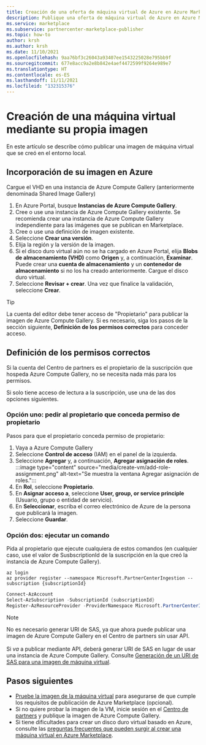 ```yaml
---
title: Creación de una oferta de máquina virtual de Azure en Azure Marketplace mediante su propia imagen
description: Publique una oferta de máquina virtual de Azure en Azure Marketplace mediante su propia imagen.
ms.service: marketplace
ms.subservice: partnercenter-marketplace-publisher
ms.topic: how-to
author: krsh
ms.author: krsh
ms.date: 11/10/2021
ms.openlocfilehash: 9aa76bf3c26043a93407ee1543225028e795bb9f
ms.sourcegitcommit: 677e8acc9a2e8b842e4aef4472599f9264e989e7
ms.translationtype: HT
ms.contentlocale: es-ES
ms.lasthandoff: 11/11/2021
ms.locfileid: "132315376"
---
```

# <a name="create-a-virtual-machine-using-your-own-image"></a>Creación de una máquina virtual mediante su propia imagen

En este artículo se describe cómo publicar una imagen de máquina virtual que se creó en el entorno local.

## <a name="bring-your-image-into-azure"></a>Incorporación de su imagen en Azure

Cargue el VHD en una instancia de Azure Compute Gallery (anteriormente denominada Shared Image Gallery)

1. En Azure Portal, busque **Instancias de Azure Compute Gallery**.
2. Cree o use una instancia de Azure Compute Gallery existente. Se recomienda crear una instancia de Azure Compute Gallery independiente para las imágenes que se publican en Marketplace.
3. Cree o use una definición de imagen existente.
4. Seleccione **Crear una versión**.
5. Elija la región y la versión de la imagen.
6. Si el disco duro virtual aún no se ha cargado en Azure Portal, elija **Blobs de almacenamiento (VHD)** como **Origen** y, a continuación, **Examinar**. Puede crear una **cuenta de almacenamiento** y un **contenedor de almacenamiento** si no los ha creado anteriormente. Cargue el disco duro virtual.
7. Seleccione **Revisar + crear**. Una vez que finalice la validación, seleccione **Crear**.

> [!TIP]
> La cuenta del editor debe tener acceso de "Propietario" para publicar la imagen de Azure Compute Gallery. Si es necesario, siga los pasos de la sección siguiente, **Definición de los permisos correctos** para conceder acceso.

## <a name="set-the-right-permissions"></a>Definición de los permisos correctos

Si la cuenta del Centro de partners es el propietario de la suscripción que hospeda Azure Compute Gallery, no se necesita nada más para los permisos.

Si solo tiene acceso de lectura a la suscripción, use una de las dos opciones siguientes.

### <a name="option-one--ask-the-owner-to-grant-owner-permission"></a>Opción uno: pedir al propietario que conceda permiso de propietario

Pasos para que el propietario conceda permiso de propietario:

1. Vaya a Azure Compute Gallery
2. Seleccione **Control de acceso** (IAM) en el panel de la izquierda.
3. Seleccione **Agregar** y, a continuación, **Agregar asignación de roles**.<br>
    :::image type="content" source="media/create-vm/add-role-assignment.png" alt-text="Se muestra la ventana Agregar asignación de roles.":::
1. En **Rol**, seleccione **Propietario**.
1. En **Asignar acceso a**, seleccione **User, group, or service principle** (Usuario, grupo o entidad de servicio).
1. En **Seleccionar**, escriba el correo electrónico de Azure de la persona que publicará la imagen.
1. Seleccione **Guardar**.

### <a name="option-two--run-a-command"></a>Opción dos: ejecutar un comando

Pida al propietario que ejecute cualquiera de estos comandos (en cualquier caso, use el valor de SusbscriptionId de la suscripción en la que creó la instancia de Azure Compute Gallery).

```azurecli
az login
az provider register --namespace Microsoft.PartnerCenterIngestion --subscription {subscriptionId}
```

```powershell
Connect-AzAccount
Select-AzSubscription -SubscriptionId {subscriptionId}
Register-AzResourceProvider -ProviderNamespace Microsoft.PartnerCenterIngestion
```

> [!NOTE]
> No es necesario generar URI de SAS, ya que ahora puede publicar una imagen de Azure Compute Gallery en el Centro de partners sin usar API. <br/> <br/>Si *va* a publicar mediante API, deberá generar URI de SAS en lugar de usar una instancia de Azure Compute Gallery. Consulte [Generación de un URI de SAS para una imagen de máquina virtual](azure-vm-get-sas-uri.md).

## <a name="next-steps"></a>Pasos siguientes

- [Pruebe la imagen de la máquina virtual](azure-vm-image-test.md) para asegurarse de que cumple los requisitos de publicación de Azure Marketplace (opcional).
- Si no quiere probar la imagen de la VM, inicie sesión en el [Centro de partners](https://go.microsoft.com/fwlink/?linkid=2165935) y publique la imagen de Azure Compute Gallery.
- Si tiene dificultades para crear un disco duro virtual basado en Azure, consulte las [preguntas frecuentes que pueden surgir al crear una máquina virtual en Azure Marketplace](azure-vm-create-faq.yml).
